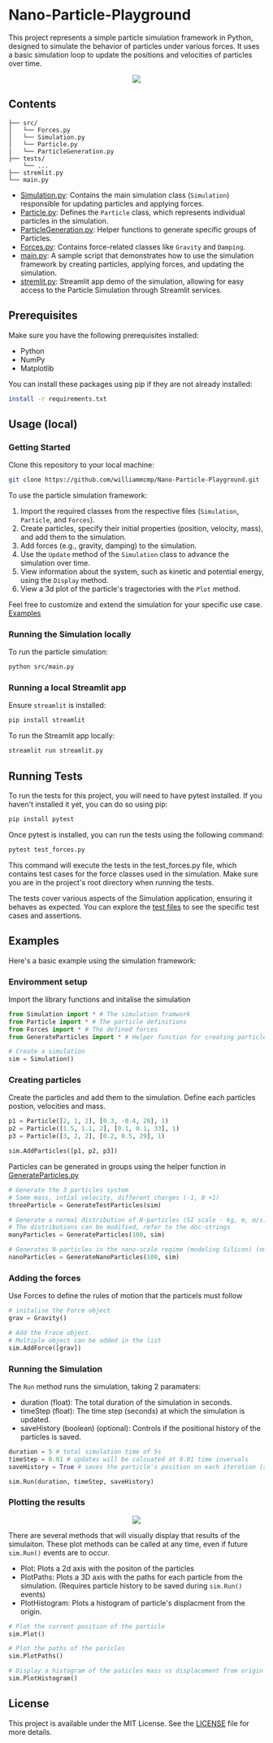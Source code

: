 # Nano-Particle-Playground

This project represents a simple particle simulation framework in Python, designed to simulate the behavior of particles under various forces. It uses a basic simulation loop to update the positions and velocities of particles over time.

<p align="center">
  <img src="img/streamlit__demo.png"  style="max-height:400px;"/> 
</p>


## Contents
```
├── src/
│   └── Forces.py
│   └── Simulation.py
│   └── Particle.py
|   └── ParticleGeneration.py
├── tests/
    └── ...
├── stremlit.py
└── main.py
```

- [Simulation.py](src/Simulation.py): Contains the main simulation class (`Simulation`) responsible for updating particles and applying forces.
- [Particle.py](src/Particle.py): Defines the `Particle` class, which represents individual particles in the simulation.
- [ParticleGeneration.py](src/ParticleGenerator.py): Helper functions to generate specific groups of Particles.
- [Forces.py](src/Forces.py): Contains force-related classes like `Gravity` and `Damping`.
- [main.py](main.py): A sample script that demonstrates how to use the simulation framework by creating particles, applying forces, and updating the simulation.
- [stremlit.py](stremlit.py): Streamlit app demo of the simulation, allowing for easy access to the Particle Simulation through Streamlit services.

## Prerequisites
Make sure you have the following prerequisites installed:

- Python
- NumPy
- Matplotlib

You can install these packages using pip if they are not already installed:

``` bash
install -r requirements.txt
```

## Usage (local)

### Getting Started
Clone this repository to your local machine:

```bash
git clone https://github.com/williammcmp/Nano-Particle-Playground.git 
```

To use the particle simulation framework:

1. Import the required classes from the respective files (`Simulation`, `Particle`, and `Forces`).
2. Create particles, specify their initial properties (position, velocity, mass), and add them to the simulation.
3. Add forces (e.g., gravity, damping) to the simulation.
4. Use the `Update` method of the `Simulation` class to advance the simulation over time.
5. View information about the system, such as kinetic and potential energy, using the `Display` method.
6. View a 3d plot of the particle's tragectories with the `Plot` method.

Feel free to customize and extend the simulation for your specific use case.
[Examples](#examples)

### Running the Simulation locally
To run the particle simulation:
```bash
python src/main.py
```

### Running a local Streamlit app
Ensure `streamlit` is installed:
```bash
pip install streamlit
```

To run the Streamlit app locally: 
```bash
streamlit run streamlit.py
```

## Running Tests
To run the tests for this project, you will need to have pytest installed. If you haven't installed it yet, you can do so using pip:

```bash
pip install pytest
```
Once pytest is installed, you can run the tests using the following command:

```bash
pytest test_forces.py
```

This command will execute the tests in the test_forces.py file, which contains test cases for the force classes used in the simulation. Make sure you are in the project's root directory when running the tests.

The tests cover various aspects of the Simulation application, ensuring it behaves as expected. You can explore the [test files](tests/) to see the specific test cases and assertions.

## Examples

Here's a basic example using the simulation framework:

### Enviromment setup

Import the library functions and initalise the simulation

```python
from Simulation import * # The simulation framwork
from Particle import * # The particle definitions
from Forces import * # The defined forces
from GenerateParticles import * # Helper function for creating particles

# Create a simulation
sim = Simulation()
```

### Creating particles
Create the particles and add them to the simulation. Define each particles postion, velocities and mass.
```python
p1 = Particle([2, 1, 2], [0.3, -0.4, 28], 1)
p2 = Particle([1.5, 1.1, 2], [0.1, 0.1, 33], 1)
p3 = Particle([3, 2, 2], [0.2, 0.5, 29], 1)

sim.AddParticles([p1, p2, p3])
```

Particles can be generated in groups using the helper function in [GenerateParticles.py](/src/ParticleGenerator.py)
```python
# Generate the 3 particles system
# Same mass, intial velocity, different charges (-1, 0 +1)
threeParticle = GenerateTestParticles(sim)

# Generate a normal distribution of N-particles (SI scale - kg, m, m/s)
# The distributions can be modified, refer to the doc-strings
manyParticles = GenerateParticles(100, sim)

# Generates N-particles in the nano-scale regime (modeling Silicon) (nm, ng, nm/s)
nanoParticles = GenerateNanoParticles(100, sim)
```

### Adding the forces
Use Forces to define the rules of motion that the particels must follow
```python
# initalise the Force object
grav = Gravity()

# Add the Froce object.
# Multiple object can be added in the list
sim.AddForce([grav])
```

### Running the Simulation
The `Run` method runs the simulation, taking 2 paramaters:

- duration (float): The total duration of the simulation in seconds.
- timeStep (float): The time step (seconds) at which the simulation is updated.
- saveHistory (boolean) (optional): Controls if the positional history of the particles is saved.
```python
duration = 5 # total simulation time of 5s
timeStep = 0.01 # updates will be calcuated at 0.01 time invervals
saveHistory = True # saves the particle's position on each iteration (sim Runs faster when = False)

sim.Run(duration, timeStep, saveHistory)
```

### Plotting the results

<p align="center">
  <img src="img/3d_plot__example.png" style="max-height:400px;"/> 
</p>

There are several methods that will visually display that results of the simulaiton. These plot methods can be called at any time, even if future `sim.Run()` events are to occur.

- Plot: Plots a 2d axis with the positon of the particles
- PlotPaths: Plots a 3D axis with the paths for each particle from the simulation. (Requires particle history to be saved during `sim.Run()` events)
- PlotHistogram: Plots a histogram of particle's displacment from the origin.

```python
# Plot the current position of the particle 
sim.Plot()

# Plot the paths of the paricles
sim.PlotPaths()

# Display a histogram of the paticles mass vs displacement from origin
sim.PlotHistogram()
```

## License
This project is available under the MIT License. See the [LICENSE](LICENSE) file for more details.

